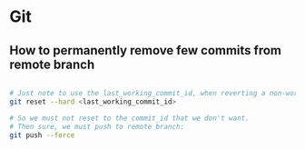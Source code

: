 # Git

## How to permanently remove few commits from remote branch
````bash

# Just note to use the last_working_commit_id, when reverting a non-working commit
git reset --hard <last_working_commit_id>

# So we must not reset to the commit_id that we don't want.
# Then sure, we must push to remote branch:
git push --force

````